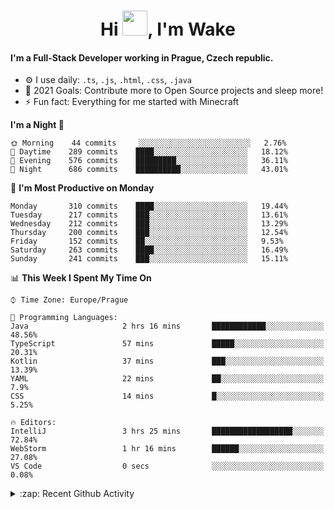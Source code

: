<h1 align="center">Hi <img src="https://raw.githubusercontent.com/MrWakeCZ/MrWakeCZ/master/Hi.gif" width="40px" />, I'm Wake</h1>

#### I'm a Full-Stack Developer working in Prague, Czech republic.
- ⚙️ I use daily: `.ts`, `.js`, `.html`, `.css`, `.java`
- 🥅 2021 Goals: Contribute more to Open Source projects and sleep more!
- ⚡ Fun fact: Everything for me started with Minecraft

<!--START_SECTION:waka-->
**I'm a Night 🦉** 

```text
🌞 Morning    44 commits     ░░░░░░░░░░░░░░░░░░░░░░░░░   2.76% 
🌆 Daytime    289 commits    ████░░░░░░░░░░░░░░░░░░░░░   18.12% 
🌃 Evening    576 commits    █████████░░░░░░░░░░░░░░░░   36.11% 
🌙 Night      686 commits    ██████████░░░░░░░░░░░░░░░   43.01%

```
📅 **I'm Most Productive on Monday** 

```text
Monday       310 commits    ████░░░░░░░░░░░░░░░░░░░░░   19.44% 
Tuesday      217 commits    ███░░░░░░░░░░░░░░░░░░░░░░   13.61% 
Wednesday    212 commits    ███░░░░░░░░░░░░░░░░░░░░░░   13.29% 
Thursday     200 commits    ███░░░░░░░░░░░░░░░░░░░░░░   12.54% 
Friday       152 commits    ██░░░░░░░░░░░░░░░░░░░░░░░   9.53% 
Saturday     263 commits    ████░░░░░░░░░░░░░░░░░░░░░   16.49% 
Sunday       241 commits    ███░░░░░░░░░░░░░░░░░░░░░░   15.11%

```


📊 **This Week I Spent My Time On** 

```text
⌚︎ Time Zone: Europe/Prague

💬 Programming Languages: 
Java                     2 hrs 16 mins       ████████████░░░░░░░░░░░░░   48.56% 
TypeScript               57 mins             █████░░░░░░░░░░░░░░░░░░░░   20.31% 
Kotlin                   37 mins             ███░░░░░░░░░░░░░░░░░░░░░░   13.39% 
YAML                     22 mins             ██░░░░░░░░░░░░░░░░░░░░░░░   7.9% 
CSS                      14 mins             █░░░░░░░░░░░░░░░░░░░░░░░░   5.25%

🔥 Editors: 
IntelliJ                 3 hrs 25 mins       ██████████████████░░░░░░░   72.84% 
WebStorm                 1 hr 16 mins        ██████░░░░░░░░░░░░░░░░░░░   27.08% 
VS Code                  0 secs              ░░░░░░░░░░░░░░░░░░░░░░░░░   0.08%

```


<!--END_SECTION:waka-->

<details>
  <summary>:zap: Recent Github Activity</summary>

<!--START_SECTION:activity-->
1. ❌ Closed PR [#15](https://github.com/craftmania-cz/craftmanager/pull/15) in [craftmania-cz/craftmanager](https://github.com/craftmania-cz/craftmanager)
2. 🎉 Merged PR [#11](https://github.com/craftmania-cz/craftapi/pull/11) in [craftmania-cz/craftapi](https://github.com/craftmania-cz/craftapi)
3. 🎉 Merged PR [#89](https://github.com/waked-cz/corgi/pull/89) in [waked-cz/corgi](https://github.com/waked-cz/corgi)
4. 🎉 Merged PR [#2](https://github.com/craftmania-cz/craftcore/pull/2) in [craftmania-cz/craftcore](https://github.com/craftmania-cz/craftcore)
5. 🎉 Merged PR [#7](https://github.com/craftmania-cz/craftlobby/pull/7) in [craftmania-cz/craftlobby](https://github.com/craftmania-cz/craftlobby)
<!--END_SECTION:activity-->

</details>
